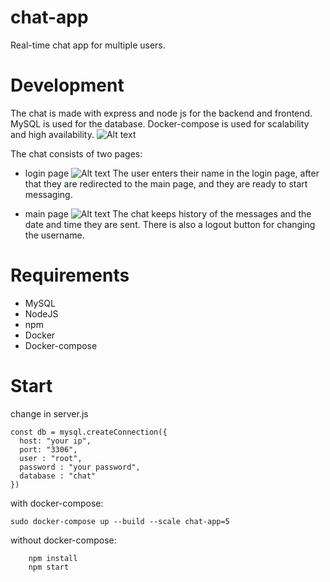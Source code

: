 # chat-app
Real-time chat app for multiple users.

# Development
The chat is made with express and node js for the backend and frontend. MySQL is used for the database. Docker-compose is used for scalability and high availability. 
![Alt text](https://cdn.discordapp.com/attachments/679727210843734047/1097605492509003827/image.png)

The chat consists of two pages:
- login page
![Alt text](https://cdn.discordapp.com/attachments/679727210843734047/1097599053119889418/image.png)
 The user enters their name in the login page, after that they are redirected to the main page, and they are ready to start messaging. 

- main page
![Alt text](https://cdn.discordapp.com/attachments/679727210843734047/1097599418938691666/image.png)
The chat keeps history of the messages and the date and time they are sent. There is also a logout button for changing the username.


# Requirements

- MySQL
- NodeJS
- npm
- Docker
- Docker-compose

# Start
change in server.js
```
const db = mysql.createConnection({
  host: "your ip",
  port: "3306",
  user : "root",
  password : "your password",
  database : "chat"
})
```
with docker-compose:
```
sudo docker-compose up --build --scale chat-app=5
```
without docker-compose:
```
    npm install
    npm start
```
